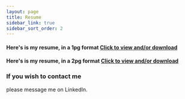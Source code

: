 ```yaml
---
layout: page
title: Resume
sidebar_link: true
sidebar_sort_order: 2
---
```


#### Here's is my resume, in a 1pg format [Click to view and/or download](/docs/YulimLee-1pgResume.pdf)
#### Here's is my resume, in a 2pg format [Click to view and/or download](/docs/YulimLee-2pgResume.pdf)

### If you wish to contact me
please message me on LinkedIn.
